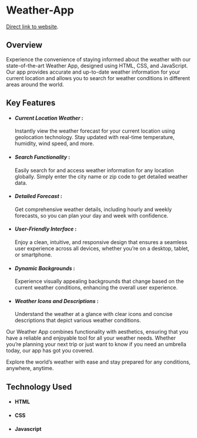 # Weather-App
[Direct link to website]([https://pages.github.com/](https://yuvi2701.github.io/Weather-App/)).
## Overview
Experience the convenience of staying informed about the weather with our state-of-the-art Weather App, designed using HTML, CSS, and JavaScript. Our app provides accurate and up-to-date weather information for your current location and allows you to search for weather conditions in different areas around the world.

## Key Features
* ####  _Current Location Weather_ :
    Instantly view the weather forecast for your current location using geolocation technology. Stay updated with real-time temperature, humidity, wind speed, and more.
* ####  _Search Functionality_ :
    Easily search for and access weather information for any location globally. Simply enter the city name or zip code to get detailed weather data.
* ####  _Detailed Forecast_ :
    Get comprehensive weather details, including hourly and weekly forecasts, so you can plan your day and week with confidence.
* ####  _User-Friendly Interface_ :
    Enjoy a clean, intuitive, and responsive design that ensures a seamless user experience across all devices, whether you’re on a desktop, tablet, or smartphone.
* ####  _Dynamic Backgrounds_ :
    Experience visually appealing backgrounds that change based on the current weather conditions, enhancing the overall user experience.
* ####  _Weather Icons and Descriptions_ :
    Understand the weather at a glance with clear icons and concise descriptions that depict various weather conditions.

Our Weather App combines functionality with aesthetics, ensuring that you have a reliable and enjoyable tool for all your weather needs. Whether you’re planning your next trip or just want to know if you need an umbrella today, our app has got you covered.

Explore the world’s weather with ease and stay prepared for any conditions, anywhere, anytime.

## Technology Used
* #### HTML
* #### CSS
* #### Javascript
